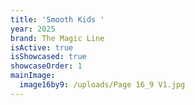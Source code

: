 ```yaml
---
title: 'Smooth Kids '
year: 2025
brand: The Magic Line
isActive: true
isShowcased: true
showcaseOrder: 1
mainImage:
  image16by9: /uploads/Page 16_9 V1.jpg
---
```


